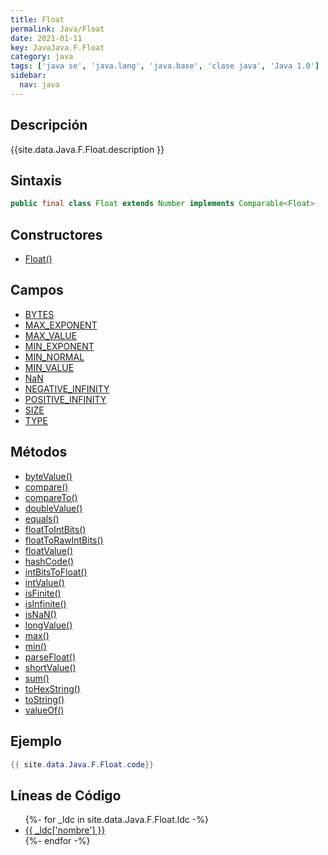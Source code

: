 ```yaml
---
title: Float
permalink: Java/Float
date: 2021-01-11
key: JavaJava.F.Float
category: java
tags: ['java se', 'java.lang', 'java.base', 'clase java', 'Java 1.0']
sidebar: 
  nav: java
---
```


## Descripción
{{site.data.Java.F.Float.description }}

## Sintaxis
~~~java
public final class Float extends Number implements Comparable<Float>
~~~

## Constructores
* [Float()](/Java/Float/Float/)

## Campos
* [BYTES](/Java/Float/BYTES)
* [MAX_EXPONENT](/Java/Float/MAX_EXPONENT)
* [MAX_VALUE](/Java/Float/MAX_VALUE)
* [MIN_EXPONENT](/Java/Float/MIN_EXPONENT)
* [MIN_NORMAL](/Java/Float/MIN_NORMAL)
* [MIN_VALUE](/Java/Float/MIN_VALUE)
* [NaN](/Java/Float/NaN)
* [NEGATIVE_INFINITY](/Java/Float/NEGATIVE_INFINITY)
* [POSITIVE_INFINITY](/Java/Float/POSITIVE_INFINITY)
* [SIZE](/Java/Float/SIZE)
* [TYPE](/Java/Float/TYPE)

## Métodos
* [byteValue()](/Java/Float/byteValue)
* [compare()](/Java/Float/compare)
* [compareTo()](/Java/Float/compareTo)
* [doubleValue()](/Java/Float/doubleValue)
* [equals()](/Java/Float/equals)
* [floatToIntBits()](/Java/Float/floatToIntBits)
* [floatToRawIntBits()](/Java/Float/floatToRawIntBits)
* [floatValue()](/Java/Float/floatValue)
* [hashCode()](/Java/Float/hashCode)
* [intBitsToFloat()](/Java/Float/intBitsToFloat)
* [intValue()](/Java/Float/intValue)
* [isFinite()](/Java/Float/isFinite)
* [isInfinite()](/Java/Float/isInfinite)
* [isNaN()](/Java/Float/isNaN)
* [longValue()](/Java/Float/longValue)
* [max()](/Java/Float/max)
* [min()](/Java/Float/min)
* [parseFloat()](/Java/Float/parseFloat)
* [shortValue()](/Java/Float/shortValue)
* [sum()](/Java/Float/sum)
* [toHexString()](/Java/Float/toHexString)
* [toString()](/Java/Float/toString)
* [valueOf()](/Java/Float/valueOf)

## Ejemplo
~~~java
{{ site.data.Java.F.Float.code}}
~~~

## Líneas de Código
<ul>
{%- for _ldc in site.data.Java.F.Float.ldc -%}
   <li>
       <a href="{{_ldc['url'] }}">{{ _ldc['nombre'] }}</a>
   </li>
{%- endfor -%}
</ul>
